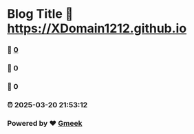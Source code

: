 # Blog Title :link: https://XDomain1212.github.io 
### :page_facing_up: [0](https://XDomain1212.github.io/tag.html) 
### :speech_balloon: 0 
### :hibiscus: 0 
### :alarm_clock: 2025-03-20 21:53:12 
### Powered by :heart: [Gmeek](https://github.com/Meekdai/Gmeek)
